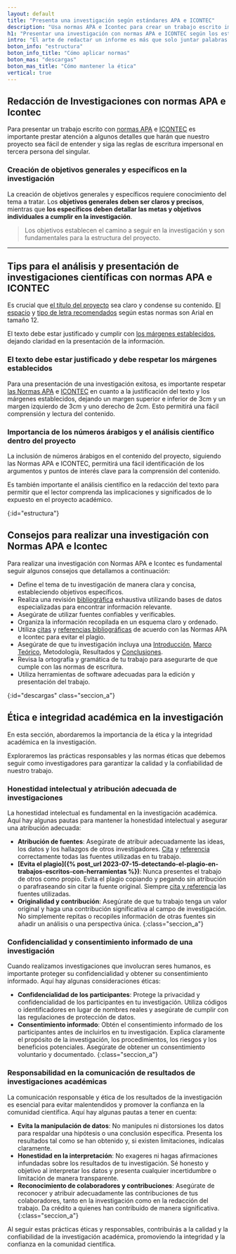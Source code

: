 ```yaml
---
layout: default
title: "Presenta una investigación según estándares APA e ICONTEC"
description: "Usa normas APA e Icontec para crear un trabajo escrito impactante con tu investigación • técnicas para destacar • capta la atención de tus lectores"
h1: "Presentar una investigación con normas APA e ICONTEC según los estándares"
intro: "El arte de redactar un informe es más que solo juntar palabras. Si alguna vez te has preguntado, '¿Cómo realizar un informe?', esta guía práctica será tu faro en la vasta mar de la escritura académica."
boton_info: "estructura"
boton_info_title: "Cómo aplicar normas"
boton_mas: "descargas"
boton_mas_title: "Cómo mantener la ética"
vertical: true
---
```

## Redacción de Investigaciones con normas APA e Icontec

Para presentar un trabajo escrito con [normas APA]({{'normas-apa'|relative_url}} "Normas APA") e [ICONTEC]({{'normas-icontec'|relative_url}} "Normas Icontec") es importante prestar atención a algunos detalles que harán que nuestro proyecto sea fácil de entender y siga las reglas de escritura impersonal en tercera persona del singular.

### Creación de objetivos generales y específicos en la investigación

La creación de objetivos generales y específicos requiere conocimiento del tema a tratar. Los **objetivos generales deben ser claros y precisos**, mientras que **los específicos deben detallar las metas y objetivos individuales a cumplir en la investigación**.

>Los objetivos establecen el camino a seguir en la investigación y son fundamentales para la estructura del proyecto.

----

## Tips para el análisis y presentación de investigaciones científicas con normas APA e ICONTEC

Es crucial que [el título del proyecto]({{'titulos-trabajo-escrito'|relative_url}} "Títulos trabajo escrito") sea claro y condense su contenido. [El espacio]({{'interlineado-trabajo-escrito'|relative_url}} "Interlineado trabajo escrito") y [tipo de letra recomendados]({{'textos-y-fuentes-trabajo-escrito'|relative_url}} "Textos en trabajos escritos") según estas normas son Arial en tamaño 12.

El texto debe estar justificado y cumplir con [los márgenes establecidos]({{'margenes-trabajo-escrito'|relative_url}} "Márgenes trabajo escrito"), dejando claridad en la presentación de la información.

### El texto debe estar justificado y debe respetar los márgenes establecidos

Para una presentación de una investigación exitosa, es importante respetar [las Normas APA]({{'normas-apa/margenes-normas-apa'|relative_url}} "Márgenes normas APA") e [ICONTEC]({{'normas-icontec/margenes-normas-icontec'|relative_url}} "Márgenes normas Icontec") en cuanto a la justificación del texto y los márgenes establecidos, dejando un margen superior e inferior de 3cm y un margen izquierdo de 3cm y uno derecho de 2cm. Esto permitirá una fácil comprensión y lectura del contenido.

### Importancia de los números árabigos y el análisis científico dentro del proyecto

La inclusión de números árabigos en el contenido del proyecto, siguiendo las Normas APA e ICONTEC, permitirá una fácil identificación de los argumentos y puntos de interés clave para la comprensión del contenido.

Es también importante el análisis científico en la redacción del texto para permitir que el lector comprenda las implicaciones y significados de lo expuesto en el proyecto académico.
<!-- Anclaje para que la barra fijada no cubra el siguiente subtítulo -->
{:id="estructura"}

## Consejos para realizar una investigación con Normas APA e Icontec

Para realizar una investigación con Normas APA e Icontec es fundamental seguir algunos consejos que detallamos a continuación:

* Define el tema de tu investigación de manera clara y concisa, estableciendo objetivos específicos.
* Realiza una revisión [bibliográfica]({{'bibliografia-trabajo-escrito'|relative_url}} "Bibliografía trabajo escrito") exhaustiva utilizando bases de datos especializadas para encontrar información relevante.
* Asegúrate de utilizar fuentes confiables y verificables.
* Organiza la información recopilada en un esquema claro y ordenado.
* Utiliza [citas]({{'normas-apa/citas-normas-apa'|relative_url}} "Citas normas APA") y [referencias bibliográficas]({{'normas-apa/referencias-bibliograficas-normas-apa'|relative_url}} "Referencias Bibliográficas normas APA") de acuerdo con las Normas APA e Icontec para evitar el plagio.
* Asegúrate de que tu investigación incluya una [Introducción]({{'introduccion-trabajo-escrito'|relative_url}} "Introducción trabajo escrito"), [Marco Teórico]({{'normas-icontec/marco-teorico-normas-icontec'|relative_url}} "Marco Teórico normas Icontec"), Metodología, Resultados y [Conclusiones]({{'normas-icontec/conclusiones-normas-icontec'|relative_url}} "Conclusiones normas Icontec").
* Revisa la ortografía y gramática de tu trabajo para asegurarte de que cumple con las normas de escritura.
* Utiliza herramientas de software adecuadas para la edición y presentación del trabajo.
<!-- Anclaje para que la barra fijada no cubra el siguiente subtítulo -->
{:id="descargas" class="seccion_a"}

## Ética e integridad académica en la investigación

En esta sección, abordaremos la importancia de la ética y la integridad académica en la investigación.

Exploraremos las prácticas responsables y las normas éticas que debemos seguir como investigadores para garantizar la calidad y la confiabilidad de nuestro trabajo.

### Honestidad intelectual y atribución adecuada de investigaciones

La honestidad intelectual es fundamental en la investigación académica. Aquí hay algunas pautas para mantener la honestidad intelectual y asegurar una atribución adecuada:

* **Atribución de fuentes**: Asegúrate de atribuir adecuadamente las ideas, los datos y los hallazgos de otros investigadores. [Cita]({{'cita-trabajo-escrito'|relative_url}} "Citas") y [referencia]({{'referencias-trabajo-escrito'|relative_url}} "Referencias") correctamente todas las fuentes utilizadas en tu trabajo.
* **[Evita el plagio]({% post_url 2023-07-15-detectando-el-plagio-en-trabajos-escritos-con-herramientas %})**: Nunca presentes el trabajo de otros como propio. Evita el plagio copiando y pegando sin atribución o parafraseando sin citar la fuente original. Siempre [cita y referencia]({{'normas-icontec/citas-referencias-normas-icontec'|relative_url}} "Citas y referencias Icontec") las fuentes utilizadas.
* **Originalidad y contribución**: Asegúrate de que tu trabajo tenga un valor original y haga una contribución significativa al campo de investigación. No simplemente repitas o recopiles información de otras fuentes sin añadir un análisis o una perspectiva única.
{:class="seccion_a"}

### Confidencialidad y consentimiento informado de una investigación

Cuando realizamos investigaciones que involucran seres humanos, es importante proteger su confidencialidad y obtener su consentimiento informado. Aquí hay algunas consideraciones éticas:

* **Confidencialidad de los participantes**: Protege la privacidad y confidencialidad de los participantes en tu investigación. Utiliza códigos o identificadores en lugar de nombres reales y asegúrate de cumplir con las regulaciones de protección de datos.
* **Consentimiento informado**: Obtén el consentimiento informado de los participantes antes de incluirlos en tu investigación. Explica claramente el propósito de la investigación, los procedimientos, los riesgos y los beneficios potenciales. Asegúrate de obtener un consentimiento voluntario y documentado.
{:class="seccion_a"}

### Responsabilidad en la comunicación de resultados de investigaciones académicas

La comunicación responsable y ética de los resultados de la investigación es esencial para evitar malentendidos y promover la confianza en la comunidad científica. Aquí hay algunas pautas a tener en cuenta:

* **Evita la manipulación de datos**: No manipules ni distorsiones los datos para respaldar una hipótesis o una conclusión específica. Presenta los resultados tal como se han obtenido y, si existen limitaciones, indícalas claramente.
* **Honestidad en la interpretación**: No exageres ni hagas afirmaciones infundadas sobre los resultados de tu investigación. Sé honesto y objetivo al interpretar los datos y presenta cualquier incertidumbre o limitación de manera transparente.
* **Reconocimiento de colaboradores y contribuciones**: Asegúrate de reconocer y atribuir adecuadamente las contribuciones de tus colaboradores, tanto en la investigación como en la redacción del trabajo. Da crédito a quienes han contribuido de manera significativa.
{:class="seccion_a"}

Al seguir estas prácticas éticas y responsables, contribuirás a la calidad y la confiabilidad de la investigación académica, promoviendo la integridad y la confianza en la comunidad científica.
